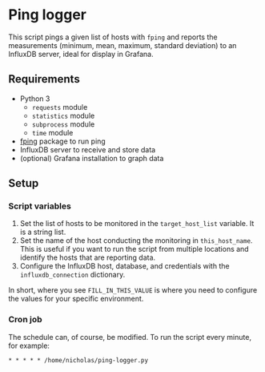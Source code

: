 # Ping logger

This script pings a given list of hosts with `fping` and reports the measurements (minimum, mean, maximum, standard deviation) to an InfluxDB server, ideal for display in Grafana.

## Requirements

* Python 3
  * `requests` module
  * `statistics` module
  * `subprocess` module
  * `time` module
* [fping](https://fping.org/) package to run ping
* InfluxDB server to receive and store data
* (optional) Grafana installation to graph data

## Setup

### Script variables

1. Set the list of hosts to be monitored in the `target_host_list` variable. It is a string list.
2. Set the name of the host conducting the monitoring in `this_host_name`. This is useful if you want to run the script from multiple locations and identify the hosts that are reporting data.
3. Configure the InfluxDB host, database, and credentials with the `influxdb_connection` dictionary.

In short, where you see `FILL_IN_THIS_VALUE` is where you need to configure the values for your specific environment.

### Cron job

The schedule can, of course, be modified. To run the script every minute, for example:

```
* * * * * /home/nicholas/ping-logger.py
```

